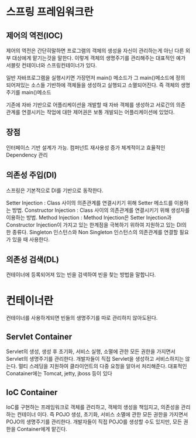 # 스프링 프레임워크란

## 제어의 역전(IOC)

제어의 역전은 간단히말하면 프로그램의 객체의 생성을 자신이 관리하는게 아닌 다른 외부 대상에게 맡기는것을 말한다. 이렇게 객체의 생명주기를 관리해주는 대표적인 예가 서블릿 컨테이너와 스프링컨테이너가 있다.




일반 자바프로그램을 실행시키면 가장먼저 main() 메소드가 그 main()메소드에 정의 되어져있는 소스들 기반하에 객체들을 생성하고 실행되고 소멸되어진다. 즉 객체의 생명주기를 main()메소드



기존에 자바 기반으로 어플리케이션을 개발할 때 자바 객체를 생성하고 서로간의 의존 관계를 연결시키는 작업에 대한 제어권은 보통 개발되는 어플리케이션에 있었다.

## 장점

인터페이스 기반 설계가 가능.
컴퍼넌트 재사용성 증가
체계적이고 효율적인 Dependency 관리


## 의존성 주입(DI)
스프링은 기본적으로 DI를 기반으로 동작한다. 


Setter Injection : Class 사이의 의존관계를 연결시키기 위해 Setter 메소드를 이용하는 방법.
Constructor Injection : Class 사이의 의존관계를 연결시키기 위해 생성자를 이용하는 방법.
Method Injection : Method Injection은 Setter Injection과 Constructor Injection이 가지고 있는 한계점을 극복하기 위하여 지원하고 있는 DI의 한 종류다. Singleton 인스턴스와 Non Singleton 인스턴스의 의존관계를 연결할 필요가 있을 때 사용한다.



## 의존성 검색(DL)
컨테이너에 등록되어져 있는 빈을 검색하여 빈을 찾는 방법을 말합니다. 

# 컨테이너란
컨테이너를 사용하게되면 빈들의 생명주기를 따로 관리하지 않아도된다. 

## Servlet Container
Servlet의 생성, 생성 후 초기화, 서비스 실행, 소멸에 관한 모든 권한을 가지면서 Servlet의 생명주기를 관리한다.
개발자들이 직접 Servlet을 생성하고 서비스하지는 않는다.
멀티 스레딩을 지원하여 클라이언트의 다중 요청을 알아서 처리해준다.
대표적인 Conatainer에는 Tomcat, jetty, jboss 등이 있다

## IoC Container
IoC를 구현하는 프레임워크로 객체를 관리하고, 객체의 생성을 책임지고, 의존성을 관리하는 컨테이너 이다.
즉 POJO 생성, 초기화, 서비스 소멸에 관한 모든 권한을 가지면서 POJO의 생명주기를 관리한다.
개발자들이 직접 POJO를 생성할 수도 있지만, 모든 권한을 Container에게 맡긴다.
